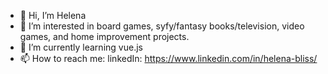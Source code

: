 - 👋 Hi, I’m Helena
- 👀 I’m interested in board games, syfy/fantasy books/television, video games, and home improvement projects.
- 🌱 I’m currently learning vue.js
- 📫 How to reach me: linkedIn: https://www.linkedin.com/in/helena-bliss/

<!---
hbliss2/hbliss2 is a ✨ special ✨ repository because its `README.md` (this file) appears on your GitHub profile.
You can click the Preview link to take a look at your changes.
--->
